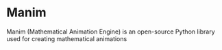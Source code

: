 # Manim
Manim (Mathematical Animation Engine) is an open-source Python library used for creating mathematical animations
